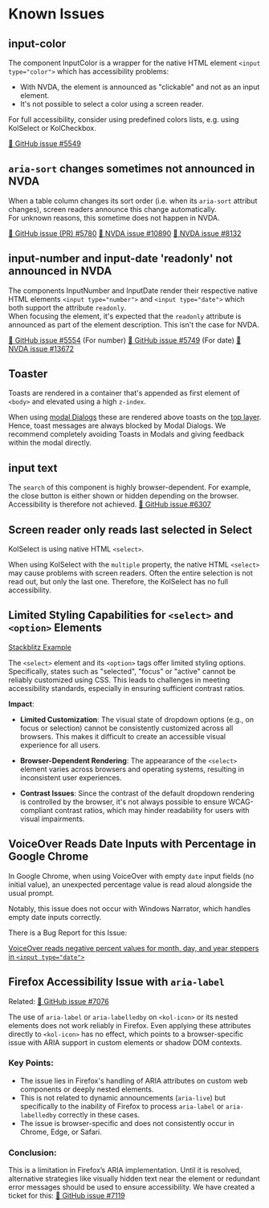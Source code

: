 <!-- Note: Headings might be used for anchor-links. Please check for references before adjusting them. -->

# Known Issues

## input-color

The component InputColor is a wrapper for the native HTML element `<input type="color">` which has accessibility problems:

- With NVDA, the element is announced as "clickable" and not as an input element.
- It's not possible to select a color using a screen reader.

For full accessibility, consider using predefined colors lists, e.g. using KolSelect or KolCheckbox.

[🐞 GitHub issue #5549](https://github.com/public-ui/kolibri/issues/5549)

## `aria-sort` changes sometimes not announced in NVDA

When a table column changes its sort order (i.e. when its `aria-sort` attribut changes), screen readers announce this change automatically.  
For unknown reasons, this sometime does not happen in NVDA.

[🐞 GitHub issue (PR) #5780](https://github.com/public-ui/kolibri/pull/5780)
[🐞 NVDA issue #10890](https://github.com/nvaccess/nvda/issues/10890)
[🐞 NVDA issue #8132](https://github.com/nvaccess/nvda/issues/8132)

## input-number and input-date 'readonly' not announced in NVDA

The components InputNumber and InputDate render their respective native HTML elements `<input type="number">` and `<input type="date">` which both support the
attribute `readonly`.  
When focusing the element, it's expected that the `readonly` attribute is announced as part of the element description. This isn't the case for NVDA.

[🐞 GitHub issue #5554](https://github.com/public-ui/kolibri/issues/5554) (For number)
[🐞 GitHub issue #5749](https://github.com/public-ui/kolibri/issues/5749) (For date)
[🐞 NVDA issue #13672](https://github.com/nvaccess/nvda/issues/13672)

## Toaster

Toasts are rendered in a container that's appended as first element of `<body>` and elevated using a high `z-index`.

When using [modal Dialogs](https://developer.mozilla.org/en-US/docs/Web/HTML/Element/dialog) these are rendered above toasts on the
[top layer](https://developer.mozilla.org/en-US/docs/Glossary/Top_layer). Hence, toast messages are always blocked by Modal Dialogs. We recommend completely
avoiding Toasts in Modals and giving feedback within the modal directly.

## input text

The `search` of this component is highly browser-dependent. For example, the close button is either shown or hidden depending on the browser. Accessibility is therefore not achieved.
[🐞 GitHub issue #6307](https://github.com/public-ui/kolibri/issues/6307)

## Screen reader only reads last selected in Select

KolSelect is using native HTML `<select>`. 

When using KolSelect with the `multiple` property, the native HTML `<select>` may cause problems with screen readers. 
Often the entire selection is not read out, but only the last one. Therefore, the KolSelect has no full accessibility.

## Limited Styling Capabilities for `<select>` and `<option>` Elements
[Stackblitz Example](https://stackblitz.com/edit/vitejs-vite-nthnce?file=src%2Fstyle.css)

The `<select>` element and its `<option>` tags offer limited styling options. Specifically, states such as "selected", "focus" or "active" cannot be reliably customized using CSS. This leads to challenges in meeting accessibility standards, especially in ensuring sufficient contrast ratios.

**Impact**:
- **Limited Customization**: The visual state of dropdown options (e.g., on focus or selection) cannot be consistently customized across all browsers. This makes it difficult to create an accessible visual experience for all users.

- **Browser-Dependent Rendering**: The appearance of the `<select>` element varies across browsers and operating systems, resulting in inconsistent user experiences.

- **Contrast Issues**: Since the contrast of the default dropdown rendering is controlled by the browser, it's not always possible to ensure WCAG-compliant contrast ratios, which may hinder readability for users with visual impairments.

## VoiceOver Reads Date Inputs with Percentage in Google Chrome

In Google Chrome, when using VoiceOver with empty `date` input fields (no initial value), an unexpected percentage value is read aloud alongside the usual prompt.

Notably, this issue does not occur with Windows Narrator, which handles empty date inputs correctly.

There is a Bug Report for this Issue:

[VoiceOver reads negative percent values for month, day, and year steppers in `<input type="date">`](https://issuetracker.google.com/issues/361250561?pli=1)

## Firefox Accessibility Issue with `aria-label`

Related: [🐞 GitHub issue #7076](https://github.com/public-ui/kolibri/issues/7076)

The use of `aria-label` or `aria-labelledby` on `<kol-icon>` or its nested elements does not work reliably in Firefox. Even applying these attributes directly to `<kol-icon>` has no effect, which points to a browser-specific issue with ARIA support in custom elements or shadow DOM contexts.

### Key Points:
- The issue lies in Firefox's handling of ARIA attributes on custom web components or deeply nested elements.
- This is not related to dynamic announcements (`aria-live`) but specifically to the inability of Firefox to process `aria-label` or `aria-labelledby` correctly in these cases.
- The issue is browser-specific and does not consistently occur in Chrome, Edge, or Safari.

### Conclusion:
This is a limitation in Firefox’s ARIA implementation. Until it is resolved, alternative strategies like visually hidden text near the element or redundant error messages should be used to ensure accessibility. We have created a ticket for this: [🐞 GitHub issue #7119](https://github.com/public-ui/kolibri/issues/7119)
